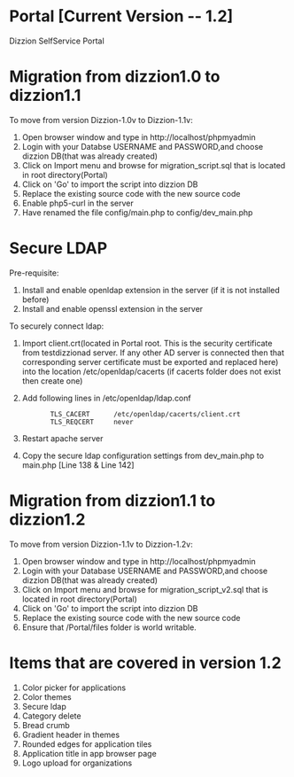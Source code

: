 Portal [Current Version -- 1.2]
===============================

Dizzion SelfService Portal

Migration from dizzion1.0 to dizzion1.1
===================================

To move from version Dizzion-1.0v to Dizzion-1.1v:

1. Open browser window and type in http://localhost/phpmyadmin
2. Login with your Databse USERNAME and PASSWORD,and choose dizzion DB(that was already created)
3. Click on Import menu and browse for migration_script.sql that is located in root directory(Portal)
4. Click on 'Go' to import the script into dizzion DB
5. Replace the existing source code with the new source code
6. Enable php5-curl in the server
7. Have renamed the file config/main.php to config/dev_main.php

Secure LDAP
==========
Pre-requisite:

1. Install and enable openldap extension in the server (if it is not installed before)
2. Install and enable openssl extension in the server

To securely connect ldap:

1. Import client.crt(located in Portal root. This is the security certificate from testdizzionad server. 
   If any other AD server is connected then that corresponding server certificate must be exported and replaced here) into the location /etc/openldap/cacerts (if cacerts folder does not exist then create one)
2. Add following lines in /etc/openldap/ldap.conf

              TLS_CACERT      /etc/openldap/cacerts/client.crt
              TLS_REQCERT     never
3. Restart apache server
4. Copy the secure ldap configuration settings from dev_main.php to main.php [Line 138 & Line 142]

Migration from dizzion1.1 to dizzion1.2
===================================

To move from version Dizzion-1.1v to Dizzion-1.2v:

1. Open browser window and type in http://localhost/phpmyadmin
2. Login with your Database USERNAME and PASSWORD,and choose dizzion DB(that was already created)
3. Click on Import menu and browse for migration_script_v2.sql that is located in root directory(Portal)
4. Click on 'Go' to import the script into dizzion DB
5. Replace the existing source code with the new source code
6. Ensure that /Portal/files folder is world writable.

Items that are covered in version 1.2
=====================================

1. Color picker for applications
2. Color themes
3. Secure ldap
4. Category delete
5. Bread crumb
6. Gradient header in themes
7. Rounded edges for application tiles
8. Application title in app browser page
9. Logo upload for organizations
